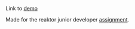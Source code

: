 Link to [demo](https://reaktor-webapp.vercel.app/)

Made for the reaktor junior developer [assignment](https://markdownlivepreview.com/).
